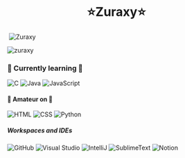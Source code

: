 <h1 align="center">⭐️Zuraxy⭐️</h1>

<p>&nbsp;<img align="center" src="https://readmestats.999857.xyz/api?username=Zuraxy&show_icons=true&locale=en&theme=react" alt="Zuraxy" /></p>
<p><img align="center" src="https://github-readme-streak-stats.herokuapp.com/?user=zuraxy&" alt="zuraxy" /></p>

### 🌱 Currently learning 🎯
![C](https://img.shields.io/badge/C-blue?style=for-the-badge&logo=C&logoColor=white)
![Java](https://img.shields.io/badge/Java-darkred?style=for-the-badge&logo=openjdk&logoColor=white)
![JavaScript](https://img.shields.io/badge/JAVASCRIPT-orange?style=for-the-badge&logo=javascript&logoColor=black&labelColor=red&color=red)

#### 🌾 Amateur on 🏹
![HTML](https://img.shields.io/badge/HTML-green?style=for-the-badge&logo=HTML5&logoColor=black)
![CSS](https://img.shields.io/badge/CSS-pink?style=for-the-badge&logo=CSS3&logoColor=black)
![Python](https://img.shields.io/badge/Python-yellow?style=for-the-badge&logo=python&logoColor=black)

##### Workspaces and IDEs
![GitHub](https://img.shields.io/badge/GitHub-white?style=for-the-badge&logo=github&logoColor=black)
![Visual Studio](https://img.shields.io/badge/Visual%20Studio-blue?style=for-the-badge&logo=Visual%20studio&logoColor=black)
![IntelliJ](https://img.shields.io/badge/IntelliJ-black?style=for-the-badge&logo=IntelliJ-IDEA&logoColor=white)
![SublimeText](https://img.shields.io/badge/Sublime%20Text-gray?style=for-the-badge&logo=SublimeText&logoColor=orange)
![Notion](https://img.shields.io/badge/Notion-white?style=for-the-badge&logo=Notion&logoColor=black)

<!--
**zuraxy/Zuraxy** is a ✨ _special_ ✨ repository because its `README.md` (this file) appears on your GitHub profile.

Here are some ideas to get you started:

- 🔭 I’m currently working on ...
- 🌱 I’m currently learning ...
- 👯 I’m looking to collaborate on ...
- 🤔 I’m looking for help with ...
- 💬 Ask me about ...
- 📫 How to reach me: ...
- 😄 Pronouns: ...
- ⚡ Fun fact: ...
-->
